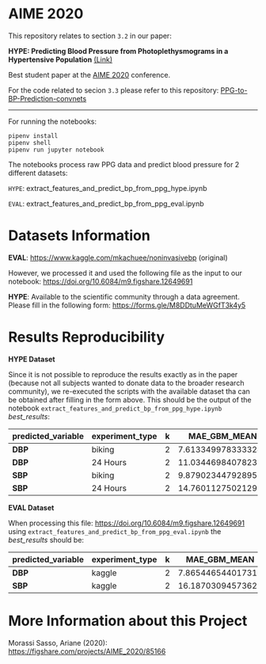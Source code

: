 # AIME 2020

This repository relates to section `3.2` in our paper:

**HYPE: Predicting Blood Pressure from Photoplethysmograms in a Hypertensive Population** [(Link)](https://link.springer.com/chapter/10.1007/978-3-030-59137-3_29)

Best student paper at the [AIME 2020](http://aime20.aimedicine.info/) conference.

For the code related to secion `3.3` please refer to this repository: [PPG-to-BP-Prediction-convnets](https://github.com/suparno89/PPG-to-BP-Prediction-convnets)

----
For running the notebooks:

```
pipenv install
pipenv shell
pipenv run jupyter notebook
```

The notebooks process raw PPG data and predict blood pressure for 2 different datasets:

`HYPE`: extract_features_and_predict_bp_from_ppg_hype.ipynb

`EVAL`: extract_features_and_predict_bp_from_ppg_eval.ipynb

# Datasets Information

**EVAL**: https://www.kaggle.com/mkachuee/noninvasivebp (original)

However, we processed it and used the following file as the input to our notebook: https://doi.org/10.6084/m9.figshare.12649691


**HYPE**: Available to the scientific community through a data agreement. Please fill in the following form: https://forms.gle/M8DDtuMeWGfT3k4y5

# Results Reproducibility

**HYPE Dataset**

Since it is not possible to reproduce the results exactly as in the paper (because not all subjects wanted to donate data to the broader research community), we re-executed the scripts with the available dataset tha can be obtained after filling in the form above. This should be the output of the notebook `extract_features_and_predict_bp_from_ppg_hype.ipynb` *best_results*:

| **predicted\_variable** | **experiment\_type** | **k** | **MAE\_GBM\_MEAN** | **MAE\_GBM\_STD** | **MAE\_LGBM\_MEAN** | **MAE\_LGBM\_STD** | **MAE\_RF\_MEAN**  | **MAE\_RF\_STD**   | **MAE\_LR\_MEAN**  | **MAE\_LR\_STD**   | **MAE\_DUMMY\_MEAN** | **MAE\_DUMMY\_STD** |
| ----------------------- | -------------------- | ----- | ------------------ | ----------------- | ------------------- | ------------------ | ------------------ | ------------------ | ------------------ | ------------------ | -------------------- | ------------------- |
| **DBP**                 | biking               | 2     | 7.613349978333324  | 3.106239967730272 | 7.360168155954208   | 2.117581898310436  | 8.061667542016806  | 3.3161004994965704 | 6.521003366875357  | 2.5584947009158774 | 7.506030701754385    | 2.05878506653711    |
| **DBP**                 | 24 Hours             | 2     | 11.0344698407823   | 2.445440419148344 | 10.744885158613748  | 2.243951294097582  | 10.790160681378364 | 2.109163817347919  | 12.093416128392777 | 3.038191731934865  | 11.806660613038815   | 3.5723128979166106  |
| **SBP**                 | biking               | 2     | 9.879023447928953  | 1.662372428004632 | 9.513003095975233   | 0.7133487048013492 | 9.461666666666668  | 1.384995487357271  | 9.689095624747068  | 1.734356132739077  | 9.513003095975233    | 0.7133487048013492  |
| **SBP**                 | 24 Hours             | 2     | 14.760112750212937 | 4.268165375156772 | 14.869205297071844  | 4.351786287295664  | 15.468070025013558 | 4.078999099212703  | 15.664020493627312 | 4.623100877961526  | 15.435089876989352   | 4.161358479573512   |

**EVAL Dataset**

When processing this file: https://doi.org/10.6084/m9.figshare.12649691 using `extract_features_and_predict_bp_from_ppg_eval.ipynb` the *best_results* should be:

| **predicted\_variable** | **experiment\_type** | **k** | **MAE\_GBM\_MEAN** | **MAE\_GBM\_STD** | **MAE\_LGBM\_MEAN** | **MAE\_LGBM\_STD** | **MAE\_RF\_MEAN**  | **MAE\_RF\_STD**  | **MAE\_LR\_MEAN**  | **MAE\_LR\_STD**   | **MAE\_DUMMY\_MEAN** | **MAE\_DUMMY\_STD** |
| ----------------------- | -------------------- | ----- | ------------------ | ----------------- | ------------------- | ------------------ | ------------------ | ----------------- | ------------------ | ------------------ | -------------------- | ------------------- |
| **DBP**                 | kaggle               | 2     | 7.865446544017316  | 2.267393274853124 | 7.57220318998406    | 2.3845234314216945 | 7.644171242199798  | 2.489483420588713 | 7.871258403903799  | 2.0669919349077728 | 7.664836489656983    | 2.184583329953216   |
| **SBP**                 | kaggle               | 2     | 16.18703094573625  | 4.355064754562451 | 16.005655885115857  | 4.625746788262742  | 16.745896699769194 | 4.784200038452515 | 16.707034825286065 | 4.32198051974363   | 15.54764126683809    | 4.9577070660961455  |

# More Information about this Project

Morassi Sasso, Ariane (2020): https://figshare.com/projects/AIME_2020/85166
